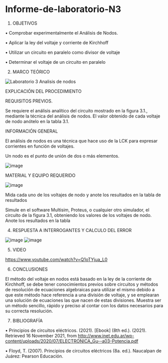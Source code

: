 # Informe-de-laboratorio-N3

1. OBJETIVOS

•	Comprobar experimentalmente el Análisis de Nodos.

•	Aplicar la ley del voltaje y corriente de Kirchhoff 

•	Utilizar un circuito en paralelo como divisor de voltaje

•	Determinar el voltaje de un circuito en paralelo


2. MARCO TEÓRICO 


![Laboratorio 3 Analisis de nodos](https://user-images.githubusercontent.com/93899720/143919571-f5484c28-e511-44bf-8549-9ea911d34a9d.jpg)



EXPLICACIÓN DEL PROCEDIMIENTO


REQUISITOS PREVIOS.

Se requiere el análisis analítico del circuito mostrado en la figura 3.1., mediante la técnica del análisis de nodos. El valor obtenido de cada voltaje de nodo anótelo en la tabla 3.1.


INFORMACIÓN GENERAL

El análisis de nodos es una técnica que hace uso de la LCK para expresar corrientes en función de voltajes.

Un nodo es el punto de unión de dos o más elementos.


![image](https://user-images.githubusercontent.com/93899720/143890749-9f457024-9eff-4d60-8792-c1db81c5ea25.png)


MATERIAL Y EQUIPO REQUERIDO

![image](https://user-images.githubusercontent.com/93899720/143891131-3b297ae0-ffe2-400c-98bf-54ed88a6e256.png)


Mida cada uno de los voltajes de nodo y anote los resultados en la tabla de resultados 

Simule en el software Multisim, Proteus, o cualquier otro simulador, el circuito de la figura 3.1, obteniendo los valores de los voltajes de nodo. Anote los resultados en la tabla 


4. RESPUESTA A INTERROGANTES Y CALCULO DEL ERROR


![image](https://user-images.githubusercontent.com/93899720/143985186-2ada1ad7-d761-41f7-aaa7-d6b98b73d0b9.png)
![image](https://user-images.githubusercontent.com/93899720/143985244-1eb1f984-31dc-4a53-bcd6-a5aeebe92162.png)


5. VIDEO

https://www.youtube.com/watch?v=Q1oTYjua_L0

6. CONCLUSIONES

El método del voltaje en nodos está basado en la ley de la corriente de Kirchhoff, se debe tener conocimientos previos sobre circuitos y métodos de resolución de ecuaciones algebraicas  para utilizar el mismo debido a que este método hace referencia a una división de voltaje, y se emplearan una solución de ecuaciones las que nacen de estas divisiones. Muestra ser un método sencillo, rápido y preciso al contar con los datos necesarios para su correcta resolución.

7. BIBLIOGRAFÍA

•	Principios de circuitos eléctricos. (2021). [Ebook] (8th ed.). (2021). Retrieved 16 November 2021, from http://www.inet.edu.ar/wp-content/uploads/2020/07/ELECTRONICA_Gu--a03-Potencia.pdf

•	Floyd, T. (2007). Principios de circuitos eléctricos (8a. ed.). Naucalpan de Juárez: Pearson Educación.

